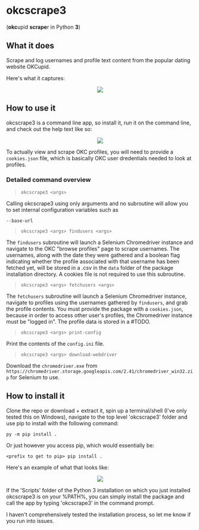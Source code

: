 # okcscrape3
(**okc**upid **scrape**r in Python **3**)
## What it does
Scrape and log usernames and profile text content from the popular dating website OKCupid.

Here's what it captures:

<p align="center">
  <img src="https://i.imgur.com/Nq3xt7K.png">
</p>

## How to use it
okcscrape3 is a command line app, so install it, run it on the command line, and check out the help text like so:

<p align="center">
  <img src="https://i.imgur.com/MdRKSv7.gif">
</p>

To actually view and scrape OKC profiles, you will need to provide a ```cookies.json``` file, which is basically OKC user dredentials needed to look at profiles.

### Detailed command overview
>```okcscrape3 <args>```

Calling okcscrape3 using only arguments and no subroutine will allow you to set internal configuration variables such as

```--base-url```

>```okcscrape3 <args> findusers <args>```
  
The ```findusers``` subroutine will launch a Selenium Chromedriver instance and navigate to the OKC "browse profiles" page to scrape usernames. The usernames, along with the date they were gathered and a boolean flag indicating whether the profile associated with that username has been fetched yet, will be stored in a .csv in the ```data``` folder of the package installation directory. A cookies file is not required to use this subroutine.

>```okcscrape3 <args> fetchusers <args>```
  
The ```fetchusers``` subroutine will launch a Selenium Chromedriver instance, navigate to profiles using the usernames gathered by ```findusers```, and grab the profile contents. You must provide the package with a ```cookies.json```, because in order to access other user's profiles, the Chromedriver instance must be "logged in". The profile data is stored in a #TODO.

>```okcscrape3 <args> print-config```
  
Print the contents of the ```config.ini``` file.

>```okcscrape3 <args> download-webdriver```
  
Download the ```chromedriver.exe``` from ```https://chromedriver.storage.googleapis.com/2.41/chromedriver_win32.zip``` for Selenium to use.

## How to install it
Clone the repo or download + extract it, spin up a terminal/shell (I've only tested this on Windows), navigate to the top level 'okcscrape3' folder and use pip to install with the following command:
```
py -m pip install .
```
Or just however you access pip, which would essentially be:
```
<prefix to get to pip> pip install .
```
Here's an example of what that looks like:

<p align="center">
  <img src="https://i.imgur.com/8gOigL8.gif">
</p>

If the 'Scripts' folder of the Python 3 installation on which you just installed okcscrape3 is on your %PATH%, you can simply install the package and call the app by typing 'okcscrape3' in the command prompt.

I haven't comprehensively tested the installation process, so let me know if you run into issues.
